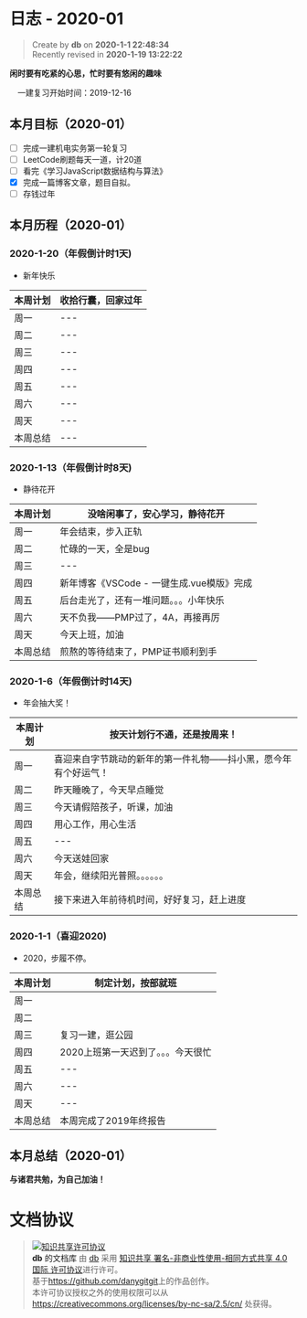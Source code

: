 日志 - 2020-01
===

> Create by **db** on **2020-1-1 22:48:34**  
> Recently revised in **2020-1-19 13:22:22**
> 
**闲时要有吃紧的心思，忙时要有悠闲的趣味**

&emsp;一建复习开始时间：2019-12-16


## 本月目标（2020-01）

* [ ] 完成一建机电实务第一轮复习
* [ ] LeetCode刷题每天一道，计20道
* [ ] 看完《学习JavaScript数据结构与算法》
* [x] 完成一篇博客文章，题目自拟。
* [ ] 存钱过年

## 本月历程（2020-01）

<!-- ### 2020-1-1（年假倒计时天)

- Slogan

| 本周计划 | --- |
| -------- | --- |
| 周一     | --- |
| 周二     | --- |
| 周三     | --- |
| 周四     | --- |
| 周五     | --- |
| 周六     | --- |
| 周天     | --- |
| 本周总结 | --- |  -->

### 2020-1-20（年假倒计时1天)

- 新年快乐

| 本周计划 | 收拾行囊，回家过年 |
| -------- | --- |
| 周一     | --- |
| 周二     | --- |
| 周三     | --- |
| 周四     | --- |
| 周五     | --- |
| 周六     | --- |
| 周天     | --- |
| 本周总结 | --- | 

### 2020-1-13（年假倒计时8天)

- 静待花开

| 本周计划 | 没啥闲事了，安心学习，静待花开|
| -------- | --- |
| 周一     | 年会结束，步入正轨 |
| 周二     | 忙碌的一天，全是bug |
| 周三     | --- |
| 周四     | 新年博客《VSCode - 一键生成.vue模版》完成 |
| 周五     | 后台走光了，还有一堆问题。。。小年快乐 |
| 周六     | 天不负我——PMP过了，4A，再接再厉 |
| 周天     | 今天上班，加油 |
| 本周总结 | 煎熬的等待结束了，PMP证书顺利到手| 

### 2020-1-6（年假倒计时14天)

- 年会抽大奖！

| 本周计划 | 按天计划行不通，还是按周来！                                   |
| -------- | -------------------------------------------------------------- |
| 周一     | 喜迎来自字节跳动的新年的第一件礼物——抖小黑，愿今年有个好运气！ |
| 周二     | 昨天睡晚了，今天早点睡觉                                       |
| 周三     | 今天请假陪孩子，听课，加油                                     |
| 周四     | 用心工作，用心生活                                             |
| 周五     | ---                                                            |
| 周六     | 今天送娃回家                                                   |
| 周天     | 年会，继续阳光普照。。。。。。                                 |
| 本周总结 | 接下来进入年前待机时间，好好复习，赶上进度                     |

### 2020-1-1（喜迎2020)

- 2020，步履不停。

| 本周计划 | 制定计划，按部就班                 |
| -------- | ---------------------------------- |
| 周一     |                                    |
| 周二     |                                    |
| 周三     | 复习一建，逛公园                   |
| 周四     | 2020上班第一天迟到了。。。今天很忙 |
| 周五     | ---                                |
| 周六     | ---                                |
| 周天     | ---                                |
| 本周总结 | 本周完成了2019年终报告             |

## 本月总结（2020-01）


**与诸君共勉，为自己加油！**

# 文档协议 
> <a rel="license" href="http://creativecommons.org/licenses/by-nc-sa/4.0/"><img alt="知识共享许可协议" style="border-width:0" src="https://i.creativecommons.org/l/by-nc-sa/4.0/88x31.png" /></a><br /><a xmlns:dct="http://purl.org/dc/terms/" property="dct:title">**db** 的文档库</a> 由 <a xmlns:cc="http://creativecommons.org/ns#" href="db" property="cc:attributionName" rel="cc:attributionURL">db</a> 采用 <a rel="license" href="http://creativecommons.org/licenses/by-nc-sa/4.0/">知识共享 署名-非商业性使用-相同方式共享 4.0 国际 许可协议</a>进行许可。<br />基于<a xmlns:dct="http://purl.org/dc/terms/" href="https://github.com/danygitgit" rel="dct:source">https://github.com/danygitgit</a>上的作品创作。<br />本许可协议授权之外的使用权限可以从 <a xmlns:cc="http://creativecommons.org/ns#" href="https://creativecommons.org/licenses/by-nc-sa/2.5/cn/" rel="cc:morePermissions">https://creativecommons.org/licenses/by-nc-sa/2.5/cn/</a> 处获得。
